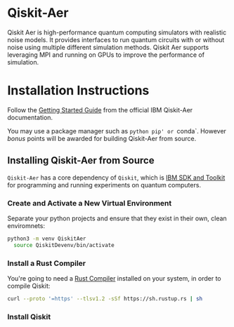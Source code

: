 Qiskit-Aer
===========

Qiskit Aer is high-performance quantum computing simulators with realistic noise models. It provides interfaces to run quantum circuits with or without noise using multiple different simulation methods. Qiskit Aer supports leveraging MPI and running on GPUs to improve the performance of simulation.

# Installation Instructions

Follow the [Getting Started Guide](https://qiskit.org/ecosystem/aer/getting_started.html) from the official IBM Qiskit-Aer documentation.

You may use a package manager such as `python pip' or `conda`. However *bonus* points will be awarded for building Qiskit-Aer from source.

## Installing Qiskit-Aer from Source

`Qiskit-Aer` has a core dependency of `Qiskit`, which is [IBM SDK and Toolkit](https://www.ibm.com/quantum/qiskit) for programming and running experiments on quantum computers.

### Create and Activate a New Virtual Environment

Separate your python projects and ensure that they exist in their own, clean enviromnets:

```bash
python3 -m venv QiskitAer
  source QiskitDevenv/bin/activate
  ```
### Install a Rust Compiler

You're going to need a [Rust Compiler](https://forge.rust-lang.org/infra/other-installation-methods.html) installed on your system, in order to compile Qiskit:
```bash
curl --proto '=https' --tlsv1.2 -sSf https://sh.rustup.rs | sh
```

### Install Qiskit
